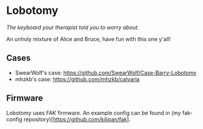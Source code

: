# Lobotomy
*The keyboard your therapist told you to worry about.*

An unholy mixture of Alice and Bruce, have fun with this one y'all!

## Cases
- SwearWolf's case: https://github.com/SwearWolf/Case-Barry-Lobotomy
- mhzkb's case: https://github.com/mhzkb/calvaria

## Firmware
Lobotomy uses FAK firmware. An example config can be found in (my fak-config repository)[https://github.com/kilipan/fak].

